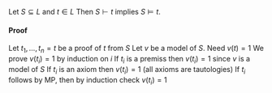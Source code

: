 Let $S\subseteq L$ and $t\in L$
Then $S\vdash t$ implies $S\models t$.

#### Proof
Let $t_{1},\dots,t_{n}=t$ be a proof of $t$ from $S$
Let $v$ be a model of $S$. Need $v(t)=1$
We prove $v(t_{i})=1$ by induction on $i$
If $t_{i}$ is a premiss then $v(t_{i})=1$ since $v$ is a model of $S$
If $t_{i}$ is an axiom then $v(t_{i})=1$ (all axioms are tautologies)
If $t_{i}$ follows by MP, then by induction check $v(t_{i})=1$
